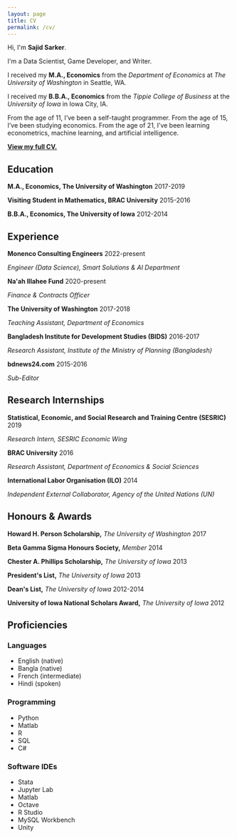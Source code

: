 ```yaml
---
layout: page
title: CV
permalink: /cv/
---
```


Hi, I'm **Sajid Sarker**.

I'm a Data Scientist, Game Developer, and Writer.

I received my **M.A., Economics** from the *Department of Economics* at *The University of Washington* in Seattle, WA.

I received my **B.B.A., Economics** from the *Tippie College of Business* at the *University of Iowa* in Iowa City, IA.

From the age of 11, I’ve been a self-taught programmer. From the age of 15, I’ve been studying economics. From the age of 21, I’ve been learning econometrics, machine learning, and artificial intelligence.

[**View my full CV.**](/docs/assets/images/cv.pdf)

## Education

**M.A., Economics, The University of Washington**
2017-2019

**Visiting Student in Mathematics, BRAC University**
2015-2016

**B.B.A., Economics, The University of Iowa**
2012-2014

## Experience

**Monenco Consulting Engineers**
2022-present

*Engineer (Data Science), Smart Solutions & AI Department*

**Na'ah Illahee Fund**
2020-present

*Finance & Contracts Officer*

**The University of Washington**
2017-2018

*Teaching Assistant, Department of Economics*

**Bangladesh Institute for Development Studies (BIDS)**
2016-2017

*Research Assistant, Institute of the Ministry of Planning (Bangladesh)*

**bdnews24.com**
2015-2016

*Sub-Editor*

## Research Internships

**Statistical, Economic, and Social Research and Training Centre (SESRIC)**
2019

*Research Intern, SESRIC Economic Wing*

**BRAC University**
2016

*Research Assistant, Department of Economics & Social Sciences*

**International Labor Organisation (ILO)**
2014

*Independent External Collaborator, Agency of the United Nations (UN)*

## Honours & Awards

**Howard H. Person Scholarship,** *The University of Washington*
2017

**Beta Gamma Sigma Honours Society,** *Member*
2014

**Chester A. Phillips Scholarship,** *The University of Iowa*
2013

**President's List,** *The University of Iowa*
2013

**Dean's List,** *The University of Iowa*
2012-2014

**University of Iowa National Scholars Award,** *The University of Iowa*
2012

## Proficiencies

### Languages
- English (native)
- Bangla (native)
- French (intermediate)
- Hindi (spoken)

### Programming
- Python
- Matlab
- R
- SQL
- C#

### Software IDEs
- Stata
- Jupyter Lab
- Matlab
- Octave
- R Studio
- MySQL Workbench
- Unity